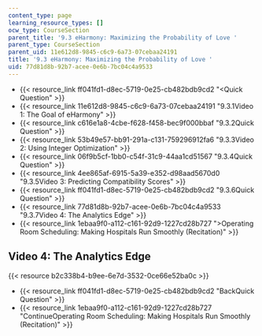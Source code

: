 ```yaml
---
content_type: page
learning_resource_types: []
ocw_type: CourseSection
parent_title: '9.3 eHarmony: Maximizing the Probability of Love '
parent_type: CourseSection
parent_uid: 11e612d8-9845-c6c9-6a73-07cebaa24191
title: '9.3 eHarmony: Maximizing the Probability of Love '
uid: 77d81d8b-92b7-acee-0e6b-7bc04c4a9533
---
```


*   {{< resource_link ff041fd1-d8ec-5719-0e25-cb482bdb9cd2 "\<Quick Question" >}}
*   {{< resource_link 11e612d8-9845-c6c9-6a73-07cebaa24191 "9.3.1Video 1: The Goal of eHarmony" >}}
*   {{< resource_link c616e1a8-4cbe-f628-f458-bec9f000bbaf "9.3.2Quick Question" >}}
*   {{< resource_link 53b49e57-bb91-291a-c131-759296912fa6 "9.3.3Video 2: Using Integer Optimization" >}}
*   {{< resource_link 06f9b5cf-1bb0-c54f-31c9-44aa1cd51567 "9.3.4Quick Question" >}}
*   {{< resource_link 4ee865af-6915-5a39-e352-d98aad5670d0 "9.3.5Video 3: Predicting Compatibility Scores" >}}
*   {{< resource_link ff041fd1-d8ec-5719-0e25-cb482bdb9cd2 "9.3.6Quick Question" >}}
*   {{< resource_link 77d81d8b-92b7-acee-0e6b-7bc04c4a9533 "9.3.7Video 4: The Analytics Edge" >}}
*   {{< resource_link 1ebaa9f0-a112-c161-92d9-1227cd28b727 "\>Operating Room Scheduling: Making Hospitals Run Smoothly (Recitation)" >}}

Video 4: The Analytics Edge
---------------------------

{{< resource b2c338b4-b9ee-6e7d-3532-0ce66e52ba0c >}}

*   {{< resource_link ff041fd1-d8ec-5719-0e25-cb482bdb9cd2 "BackQuick Question" >}}
*   {{< resource_link 1ebaa9f0-a112-c161-92d9-1227cd28b727 "ContinueOperating Room Scheduling: Making Hospitals Run Smoothly (Recitation)" >}}